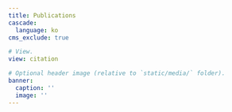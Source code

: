 ```yaml
---
title: Publications
cascade:
  language: ko
cms_exclude: true

# View.
view: citation

# Optional header image (relative to `static/media/` folder).
banner:
  caption: ''
  image: ''
---
```

